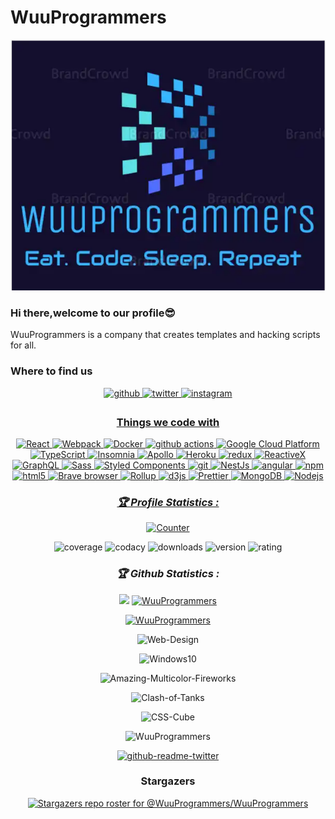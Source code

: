 # WuuProgrammers

   <p>
   <img src="WuuProgrammers Logo.jpg" />
   <p>

### Hi there,welcome to our profile😎
WuuProgrammers is a company that creates templates and hacking scripts for all.

### Where to find us
<div align="center">
<a href="https://github.com/WuuProgrammers" target="_blank">
<img src=https://img.shields.io/badge/github-%2324292e.svg?&style=for-the-badge&logo=github&logoColor=white alt=github style="margin-bottom: 5px;" />
</a>
<a href="https://twitter.com/wuu_programmers" target="_blank">
<img src=https://img.shields.io/badge/twitter-%2300acee.svg?&style=for-the-badge&logo=twitter&logoColor=white alt=twitter style="margin-bottom: 5px;" />
</a>
<a href="https://www.instagram.com/madmax4708/" target="_blank">
<img src=https://img.shields.io/badge/instagram-%23000000.svg?&style=for-the-badge&logo=instagram&logoColor=white alt=instagram style="margin-bottom: 5px;" />

### Things we code with
<p align="center">
<img alt="React" src="https://img.shields.io/badge/-React-45b8d8?style=flat-square&logo=react&logoColor=white" />
  <img alt="Webpack" src="https://img.shields.io/badge/-Webpack-8DD6F9?style=flat-square&logo=webpack&logoColor=white" /> 
  <img alt="Docker" src="https://img.shields.io/badge/-Docker-46a2f1?style=flat-square&logo=docker&logoColor=white" />
  <img alt="github actions" src="https://img.shields.io/badge/-Github_Actions-2088FF?style=flat-square&logo=github-actions&logoColor=white" />
  <img alt="Google Cloud Platform" src="https://img.shields.io/badge/-Google_Cloud_Platform-1a73e8?style=flat-square&logo=google-cloud&logoColor=white" />
  <img alt="TypeScript" src="https://img.shields.io/badge/-TypeScript-007ACC?style=flat-square&logo=typescript&logoColor=white" />
  <img alt="Insomnia" src="https://img.shields.io/badge/-Insomnia-5849BE?style=flat-square&logo=insomnia&logoColor=white" />
  <img alt="Apollo" src="https://img.shields.io/badge/-Apollo%20GraphQL-311C87?style=flat-square&logo=apollo-graphql&logoColor=white" />
  <img alt="Heroku" src="https://img.shields.io/badge/-Heroku-430098?style=flat-square&logo=heroku&logoColor=white" />
  <img alt="redux" src="https://img.shields.io/badge/-Redux-764ABC?style=flat-square&logo=redux&logoColor=white" />
  <img alt="ReactiveX" src="https://img.shields.io/badge/-RxJs-B7178C?style=flat-square&logo=reactivex&logoColor=white" />
  <img alt="GraphQL" src="https://img.shields.io/badge/-GraphQL-E10098?style=flat-square&logo=graphql&logoColor=white" />
  <img alt="Sass" src="https://img.shields.io/badge/-Sass-CC6699?style=flat-square&logo=sass&logoColor=white" />
  <img alt="Styled Components" src="https://img.shields.io/badge/-Styled_Components-db7092?style=flat-square&logo=styled-components&logoColor=white" />
  <img alt="git" src="https://img.shields.io/badge/-Git-F05032?style=flat-square&logo=git&logoColor=white" />
  <img alt="NestJs" src="https://img.shields.io/badge/-NestJs-ea2845?style=flat-square&logo=nestjs&logoColor=white" />
  <img alt="angular" src="https://img.shields.io/badge/-Angular-DD0031?style=flat-square&logo=angular&logoColor=white" />
  <img alt="npm" src="https://img.shields.io/badge/-NPM-CB3837?style=flat-square&logo=npm&logoColor=white" />
  <img alt="html5" src="https://img.shields.io/badge/-HTML5-E34F26?style=flat-square&logo=html5&logoColor=white" />
  <img alt="Brave browser" src="https://img.shields.io/badge/-Brave_Browser-FB542B?style=flat-square&logo=brave&logoColor=white" />
  <img alt="Rollup" src="https://img.shields.io/badge/-Rollup-EC4A3F?style=flat-square&logo=rollup.js&logoColor=white" />
  <img alt="d3js" src="https://img.shields.io/badge/-D3.js-F9A03C?style=flat-square&logo=d3.js&logoColor=white" />
  <img alt="Prettier" src="https://img.shields.io/badge/-Prettier-F7B93E?style=flat-square&logo=prettier&logoColor=white" />
  <img alt="MongoDB" src="https://img.shields.io/badge/-MongoDB-13aa52?style=flat-square&logo=mongodb&logoColor=white" />
  <img alt="Nodejs" src="https://img.shields.io/badge/-Nodejs-43853d?style=flat-square&logo=Node.js&logoColor=white" />
</p>
<h3><b><i>🏆 Profile Statistics :</i></b></h3>
<a href="https://github.com/WuuProgrammers"><img height="25" title="Counter" src="https://komarev.com/ghpvc/?username=WuuProgrammers&color=blueviolet&style=flat-square"></a>

![coverage](https://img.shields.io/badge/coverage-84%25-yellowgreen)
![codacy](https://img.shields.io/badge/codacy-A-green)
![downloads](https://img.shields.io/badge/downloads-1,258%2Fmonth-brightgreen)
![version](https://img.shields.io/badge/version-1.0.0-blue)
![rating](https://img.shields.io/badge/rating-★★★★☆-brightgreen)
<h3><b><i>🏆 Github Statistics :</i></b></h3>
<a href="https://github.com/WuuProgrammers"><img width=550 src="https://github-profile-trophy.vercel.app/?username=WuuProgrammers&theme=dracula&no-frame=true&title=Followers,Stars,Commit,Repository,Issues"/></a>
<a href="https://github.com/WuuProgrammers"><img title="WuuProgrammers" src="https://github-readme-stats.vercel.app/api?username=WuuProgrammers&show_icons=true&include_all_commits=true&theme=chartreuse-dark&cache_seconds=3200"></a>
</p>
<a href="https://github.com/WuuProgrammers"><img title="WuuProgrammers" src="https://github-readme-stats.vercel.app/api/top-langs/?username=WuuProgrammers&layout=compact&theme=dark"></a>
</p>
<p align="center"
<a href="https://github.com/https://github.com/WuuProgrammers/Web-Design"><img title="Web-Design" src="https://github-readme-stats.vercel.app/api/pin/?username=WuuProgrammers&repo=Web-Design&theme=dark"></a>
<p align="center"
<a href="https://github.com/https://github.com/WuuProgrammers/Windows10"><img title="Windows10" src="https://github-readme-stats.vercel.app/api/pin/?username=WuuProgrammers&repo=Windows10&theme=dark"></a>
<p align="center"
<a href="https://github.com/https://github.com/WuuProgrammers/Amazing-Multicolor-Fireworks"><img title="Amazing-Multicolor-Fireworks" src="https://github-readme-stats.vercel.app/api/pin/?username=WuuProgrammers&repo=Amazing-Multicolor-Fireworks&theme=dark"></a>
<p align="center"
<a href="https://github.com/https://github.com/WuuProgrammers/Clash-of-Tanks"><img title="Clash-of-Tanks" src="https://github-readme-stats.vercel.app/api/pin/?username=WuuProgrammers&repo=Clash-of-Tanks&theme=dark"></a>
<p align="center"
<a href="https://github.com/https://github.com/WuuProgrammers/CSS-cube"><img title="CSS-Cube" src="https://github-readme-stats.vercel.app/api/pin/?username=WuuProgrammers&repo=CSS-Cube&theme=dark"></a>
<p align="center"
<a href="https://github.com/https://github.com/WuuProgrammers/WuuProgrammers"><img title="WuuProgrammers" src="https://github-readme-stats.vercel.app/api/pin/?username=WuuProgrammers&repo=WuuProgrammers&theme=dark"></a>

[![github-readme-twitter](https://github-readme-twitter.gazf.vercel.app/api?id=wuu_programmers)](https://github.com/WuuProgrammers/github-readme-twitter)


### Stargazers
[![Stargazers repo roster for @WuuProgrammers/WuuProgrammers](https://reporoster.com/stars/WuuProgrammers/WuuProgrammers)](https://github.com/WuuProgrammers/WuuProgrammers)
